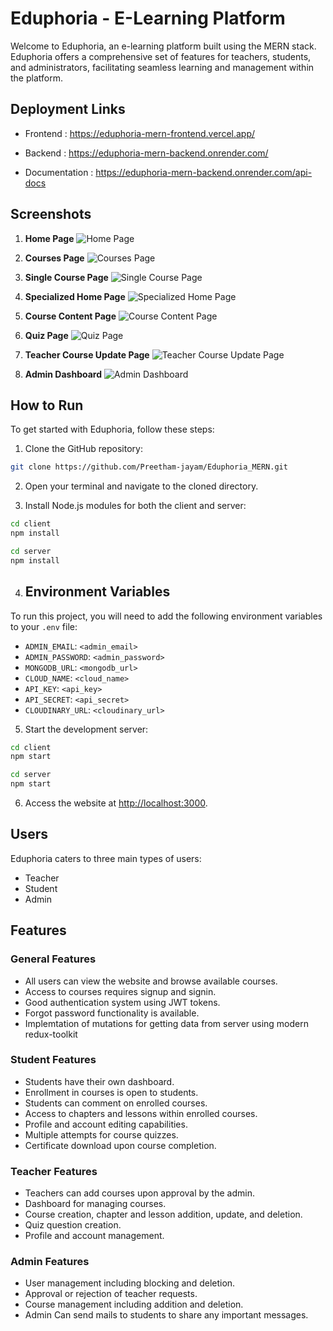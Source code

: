 # Eduphoria - E-Learning Platform

Welcome to Eduphoria, an e-learning platform built using the MERN stack. Eduphoria offers a comprehensive set of features for teachers, students, and administrators, facilitating seamless learning and management within the platform.

## Deployment Links

- Frontend : https://eduphoria-mern-frontend.vercel.app/
- Backend : https://eduphoria-mern-backend.onrender.com/

- Documentation :  https://eduphoria-mern-backend.onrender.com/api-docs 

## Screenshots

1. **Home Page**
   ![Home Page](Screenshots/Home.png)

2. **Courses Page**
   ![Courses Page](Screenshots/Courses.png)

3. **Single Course Page**
   ![Single Course Page](Screenshots/Course.png)

4. **Specialized Home Page**
   ![Specialized Home Page](Screenshots/SHome.png)

5. **Course Content Page**
   ![Course Content Page](Screenshots/Content.png)

6. **Quiz Page**
   ![Quiz Page](Screenshots/Quiz.png)

7. **Teacher Course Update Page**
   ![Teacher Course Update Page](Screenshots/CUpdate.png)

8. **Admin Dashboard**
   ![Admin Dashboard](Screenshots/Admin.png)


## How to Run

To get started with Eduphoria, follow these steps:

1. Clone the GitHub repository:
```bash
git clone https://github.com/Preetham-jayam/Eduphoria_MERN.git
```

2. Open your terminal and navigate to the cloned directory.


3. Install Node.js modules for both the client and server:
```bash
cd client
npm install
```

```bash
cd server
npm install
```

4. ## Environment Variables

To run this project, you will need to add the following environment variables to your `.env` file:

- `ADMIN_EMAIL`: `<admin_email>`
- `ADMIN_PASSWORD`: `<admin_password>`
- `MONGODB_URL`: `<mongodb_url>`
- `CLOUD_NAME`: `<cloud_name>`
- `API_KEY`: `<api_key>`
- `API_SECRET`: `<api_secret>`
- `CLOUDINARY_URL`: `<cloudinary_url>`

5. Start the development server:

```bash
cd client
npm start
```

```bash
cd server
npm start
```

6. Access the website at [http://localhost:3000](http://localhost:3000).

## Users

Eduphoria caters to three main types of users:

- Teacher
- Student
- Admin

## Features

### General Features

- All users can view the website and browse available courses.
- Access to courses requires signup and signin.
- Good authentication system using JWT tokens.
- Forgot password functionality is available.
- Implemtation of mutations for getting data from server using modern redux-toolkit

### Student Features

- Students have their own dashboard.
- Enrollment in courses is open to students.
- Students can comment on enrolled courses.
- Access to chapters and lessons within enrolled courses.
- Profile and account editing capabilities.
- Multiple attempts for course quizzes.
- Certificate download upon course completion.

### Teacher Features

- Teachers can add courses upon approval by the admin.
- Dashboard for managing courses.
- Course creation, chapter and lesson addition, update, and deletion.
- Quiz question creation.
- Profile and account management.

### Admin Features

- User management including blocking and deletion.
- Approval or rejection of teacher requests.
- Course management including addition and deletion.
- Admin Can send mails to students to share any important messages.
